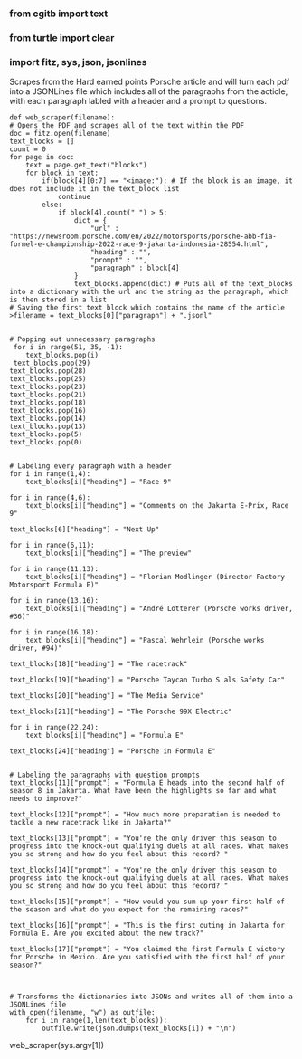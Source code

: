 ### from cgitb import text
### from turtle import clear
### import fitz, sys, json, jsonlines


Scrapes from the Hard earned points Porsche article and will turn each pdf into a JSONLines file which includes all of the paragraphs from the acticle, with each paragraph labled with a header and a prompt to questions.

	  
	def web_scraper(filename):
	# Opens the PDF and scrapes all of the text within the PDF
	doc = fitz.open(filename)
    text_blocks = []
    count = 0
    for page in doc:
        text = page.get_text("blocks")
        for block in text:
            if(block[4][0:7] == "<image:"): # If the block is an image, it does not include it in the text_block list
                continue
            else:
                if block[4].count(" ") > 5:
                    dict = {
                        "url" : "https://newsroom.porsche.com/en/2022/motorsports/porsche-abb-fia-formel-e-championship-2022-race-9-jakarta-indonesia-28554.html",
                        "heading" : "",
                        "prompt" : "",
                        "paragraph" : block[4]
                    }
                    text_blocks.append(dict) # Puts all of the text_blocks into a dictionary with the url and the string as the paragraph, which is then stored in a list
    # Saving the first text block which contains the name of the article
    >filename = text_blocks[0]["paragraph"] + ".jsonl"

    
    # Popping out unnecessary paragraphs
	 for i in range(51, 35, -1):
        text_blocks.pop(i)
     text_blocks.pop(29)
    text_blocks.pop(28)
    text_blocks.pop(25)
    text_blocks.pop(23)
    text_blocks.pop(21)
    text_blocks.pop(18)
    text_blocks.pop(16)
    text_blocks.pop(14)
    text_blocks.pop(13)
    text_blocks.pop(5)
    text_blocks.pop(0)


    # Labeling every paragraph with a header
    for i in range(1,4):
        text_blocks[i]["heading"] = "Race 9"

    for i in range(4,6):
        text_blocks[i]["heading"] = "Comments on the Jakarta E-Prix, Race 9"

    text_blocks[6]["heading"] = "Next Up"

    for i in range(6,11):
        text_blocks[i]["heading"] = "The preview"

    for i in range(11,13):
        text_blocks[i]["heading"] = "Florian Modlinger (Director Factory Motorsport Formula E)"

    for i in range(13,16):
        text_blocks[i]["heading"] = "André Lotterer (Porsche works driver, #36)"

    for i in range(16,18):
        text_blocks[i]["heading"] = "Pascal Wehrlein (Porsche works driver, #94)"

    text_blocks[18]["heading"] = "The racetrack"

    text_blocks[19]["heading"] = "Porsche Taycan Turbo S als Safety Car"

    text_blocks[20]["heading"] = "The Media Service"

    text_blocks[21]["heading"] = "The Porsche 99X Electric"

    for i in range(22,24):
        text_blocks[i]["heading"] = "Formula E"

    text_blocks[24]["heading"] = "Porsche in Formula E"
    

    # Labeling the paragraphs with question prompts
    text_blocks[11]["prompt"] = "Formula E heads into the second half of season 8 in Jakarta. What have been the highlights so far and what needs to improve?"

    text_blocks[12]["prompt"] = "How much more preparation is needed to tackle a new racetrack like in Jakarta?"

    text_blocks[13]["prompt"] = "You're the only driver this season to progress into the knock-out qualifying duels at all races. What makes you so strong and how do you feel about this record? "

    text_blocks[14]["prompt"] = "You're the only driver this season to progress into the knock-out qualifying duels at all races. What makes you so strong and how do you feel about this record? "

    text_blocks[15]["prompt"] = "How would you sum up your first half of the season and what do you expect for the remaining races?"

    text_blocks[16]["prompt"] = "This is the first outing in Jakarta for Formula E. Are you excited about the new track?"

    text_blocks[17]["prompt"] = "You claimed the first Formula E victory for Porsche in Mexico. Are you satisfied with the first half of your season?"



    # Transforms the dictionaries into JSONs and writes all of them into a JSONLines file
    with open(filename, "w") as outfile:
        for i in range(1,len(text_blocks)):
            outfile.write(json.dumps(text_blocks[i]) + "\n")
                
    


web_scraper(sys.argv[1])
